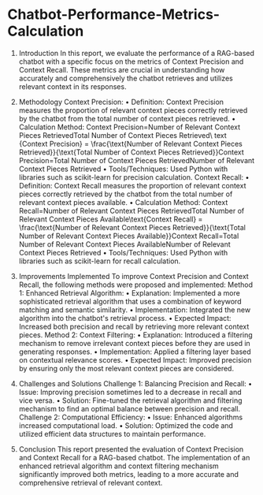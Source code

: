 # Chatbot-Performance-Metrics-Calculation

1. Introduction
In this report, we evaluate the performance of a RAG-based chatbot with a specific focus on the metrics of Context Precision and Context Recall. These metrics are crucial in understanding how accurately and comprehensively the chatbot retrieves and utilizes relevant context in its responses.
2. Methodology
Context Precision:
•	Definition: Context Precision measures the proportion of relevant context pieces correctly retrieved by the chatbot from the total number of context pieces retrieved.
•	Calculation Method: Context Precision=Number of Relevant Context Pieces RetrievedTotal Number of Context Pieces Retrieved\ text {Context Precision} = \frac{\text{Number of Relevant Context Pieces Retrieved}}{\text{Total Number of Context Pieces Retrieved}}Context Precision=Total Number of Context Pieces RetrievedNumber of Relevant Context Pieces Retrieved
•	Tools/Techniques: Used Python with libraries such as scikit-learn for precision calculation.
Context Recall:
•	Definition: Context Recall measures the proportion of relevant context pieces correctly retrieved by the chatbot from the total number of relevant context pieces available.
•	Calculation Method: Context Recall=Number of Relevant Context Pieces RetrievedTotal Number of Relevant Context Pieces Available\text{Context Recall} = \frac{\text{Number of Relevant Context Pieces Retrieved}}{\text{Total Number of Relevant Context Pieces Available}}Context Recall=Total Number of Relevant Context Pieces AvailableNumber of Relevant Context Pieces Retrieved
•	Tools/Techniques: Used Python with libraries such as scikit-learn for recall calculation.

3. Improvements Implemented
To improve Context Precision and Context Recall, the following methods were proposed and implemented:
Method 1: Enhanced Retrieval Algorithm:
•	Explanation: Implemented a more sophisticated retrieval algorithm that uses a combination of keyword matching and semantic similarity.
•	Implementation: Integrated the new algorithm into the chatbot's retrieval process.
•	Expected Impact: Increased both precision and recall by retrieving more relevant context pieces.
Method 2: Context Filtering:
•	Explanation: Introduced a filtering mechanism to remove irrelevant context pieces before they are used in generating responses.
•	Implementation: Applied a filtering layer based on contextual relevance scores.
•	Expected Impact: Improved precision by ensuring only the most relevant context pieces are considered.

4. Challenges and Solutions
Challenge 1: Balancing Precision and Recall:
•	Issue: Improving precision sometimes led to a decrease in recall and vice versa.
•	Solution: Fine-tuned the retrieval algorithm and filtering mechanism to find an optimal balance between precision and recall.
Challenge 2: Computational Efficiency:
•	Issue: Enhanced algorithms increased computational load.
•	Solution: Optimized the code and utilized efficient data structures to maintain performance.

5. Conclusion
This report presented the evaluation of Context Precision and Context Recall for a RAG-based chatbot. The implementation of an enhanced retrieval algorithm and context filtering mechanism significantly improved both metrics, leading to a more accurate and comprehensive retrieval of relevant context.
